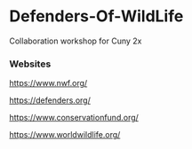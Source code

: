 # Defenders-Of-WildLife

Collaboration workshop for Cuny 2x

### Websites

https://www.nwf.org/

https://defenders.org/

https://www.conservationfund.org/

https://www.worldwildlife.org/
